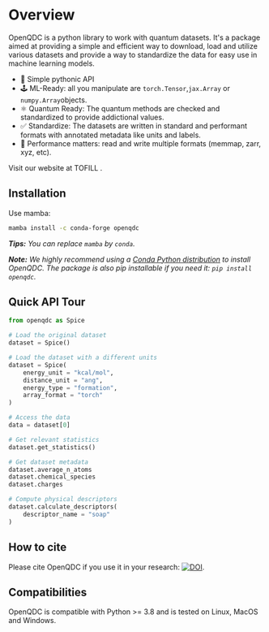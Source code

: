 # Overview

OpenQDC is a python library to work with quantum datasets. It's a package aimed at providing a simple and efficient way to download, load and utilize various datasets and provide a way to standardize the data for easy use in machine learning models.

- 🐍 Simple pythonic API
- 🕹️  ML-Ready: all you manipulate are `torch.Tensor`,`jax.Array` or `numpy.Array`objects.
- ⚛️ Quantum Ready: The quantum methods are checked and standardized to provide addictional values.
- ✅ Standardize: The datasets are written in standard and performant formats with annotated metadata like units and labels.
- 🧠 Performance matters: read and write multiple formats (memmap, zarr, xyz, etc).

Visit our website at TOFILL <IDK>.

## Installation

Use mamba:

```bash
mamba install -c conda-forge openqdc
```

_**Tips:** You can replace `mamba` by `conda`._

_**Note:** We highly recommend using a [Conda Python distribution](https://github.com/conda-forge/miniforge) to install OpenQDC. The package is also pip installable if you need it: `pip install openqdc`._

## Quick API Tour

```python
from openqdc as Spice

# Load the original dataset
dataset = Spice()

# Load the dataset with a different units
dataset = Spice(
    energy_unit = "kcal/mol",
    distance_unit = "ang",
    energy_type = "formation",
    array_format = "torch"
)

# Access the data
data = dataset[0]

# Get relevant statistics
dataset.get_statistics()

# Get dataset metadata
dataset.average_n_atoms
dataset.chemical_species
dataset.charges

# Compute physical descriptors
dataset.calculate_descriptors(
    descriptor_name = "soap"
)
```

## How to cite

Please cite OpenQDC if you use it in your research: [![DOI](zenodo_badge)](zenodo_link).

## Compatibilities

OpenQDC is compatible with Python >= 3.8 and is tested on Linux, MacOS and Windows.
